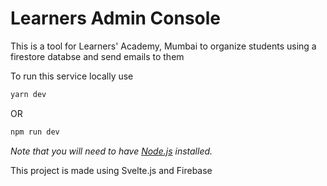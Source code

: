 
# Learners Admin Console

This is a tool for Learners' Academy, Mumbai to organize students using a firestore databse and send emails to them

To run this service locally use
```bash
yarn dev
```
OR
```bash
npm run dev
```

*Note that you will need to have [Node.js](https://nodejs.org) installed.*


This project is made using Svelte.js and Firebase
